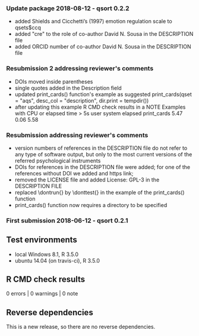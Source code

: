 ### Update package 2018-08-12 - qsort 0.2.2
* added Shields and Cicchetti’s (1997) emotion regulation scale to qsets$ccq
* added "cre" to the role of co-author David N. Sousa in the DESCRIPTION file
* added ORCID number of co-author David N. Sousa in the DESCRIPTION file

### Resubmission 2 addressing reviewer's comments
* DOIs moved inside parentheses
* single quotes added in the Description field
* updated print_cards() function's example as suggested
print_cards(qset = "aqs", desc_col = "description",
   dir.print = tempdir())
* after updating this example R CMD check results in a NOTE
Examples with CPU or elapsed time > 5s
            user system elapsed
print_cards 5.47   0.06    5.58



### Resubmission addressing reviewer's comments
* version numbers of references in the DESCRIPTION file
do not refer to any type of software output,
but only to the most current versions of the referred
psychological instruments
* DOIs for references in the DESCRIPTION file were added;
for one of the references without DOI we added and https link;
* removed the LICENSE file and added License: GPL-3 in the
DESCRIPTION FILE
* replaced \dontrun{} by \donttest{} in the example of the
print_cards() function
* print_cards() function now requires a directory to be specified


### First submission 2018-06-12 - qsort 0.2.1

## Test environments
* local Windows 8.1, R 3.5.0
* ubuntu 14.04 (on travis-ci), R 3.5.0

## R CMD check results
0 errors | 0 warnings | 0 note

## Reverse dependencies
This is a new release, so there are no reverse dependencies.
